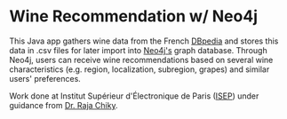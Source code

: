 # Wine Recommendation w/ Neo4j

This Java app gathers wine data from the French [DBpedia](http://fr.dbpedia.org) and stores this data in .csv files for later import into [Neo4j's](https://neo4j.com) graph database. Through Neo4j, users can receive wine recommendations based on several wine characteristics (e.g. region, localization, subregion, grapes) and similar users' preferences.

Work done at Institut Supérieur d'Électronique de Paris ([ISEP](http://isep.fr)) under guidance from [Dr. Raja Chiky](http://perso.isep.fr/rchiky/).